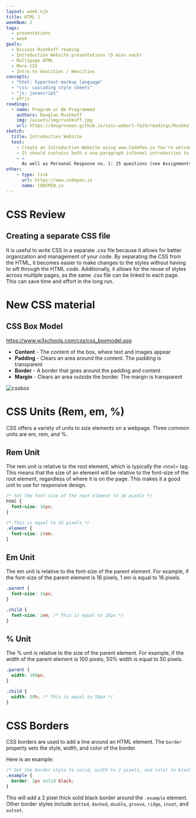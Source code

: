 ```yaml
---
layout: week.njk
title: HTML 1
weekNum: 2 
tags:
  - presentations
  - week
goals:
  - Discuss Rushkoff reading
  - Introduction Website presentations (5 mins each)
  - Multipage HTML
  - More CSS
  - Intro to Geocities / Neocities 
concepts:
  - "html: hypertext markup language"
  - "css: cascading style sheets"
  - "js: javascript"
  - p5*js
readings: 
  - name: Program or Be Programmed
    authors: Douglas Rushkoff
    img: /assets/img/rushkoff.jpg
    url: https://dougrosman.github.io/saic-webart-fa19/readings/Rushkoff-Program_or_be_Programmed.pdf
sketch:
  title: Introduction Website
  text:
    - Create an Introduction Website using www.CodePen.io You're welcome to experiment with CSS and images as well.
    - It should contains both a one-paragraph informal introduction to yourself  
    - > 
      As well as Personal Response no. 1: 25 questions (see Assignments tab). 
other:
    - type: link
      url: https://www.codepen.io
      name: CODEPEN.io
---
```


# CSS Review

## Creating a separate CSS file

It is useful to write CSS in a separate .css file because it allows for better organization and management of your code. By separating the CSS from the HTML, it becomes easier to make changes to the styles without having to sift through the HTML code. Additionally, it allows for the reuse of styles across multiple pages, as the same .css file can be linked to each page. This can save time and effort in the long run.

# New CSS material

## CSS Box Model

https://www.w3schools.com/css/css_boxmodel.asp

- **Content** - The content of the box, where text and images appear
- **Padding** - Clears an area around the content. The padding is transparent
- **Border** - A border that goes around the padding and content
- **Margin** - Clears an area outside the border. The margin is transparent

![cssbox](/assets/img/css-box.png)

# CSS Units (Rem, em, %)

CSS offers a variety of units to size elements on a webpage. Three common units are em, rem, and %.

## Rem Unit

The rem unit is relative to the root element, which is typically the `<html>` tag. This means that the size of an element will be relative to the font-size of the root element, regardless of where it is on the page. This makes it a good unit to use for responsive design.

```css
/* Set the font-size of the root element to 16 pixels */
html {
  font-size: 16px;
}

/* This is equal to 32 pixels */
.element {
  font-size: 2rem;
}
```

## Em Unit

The em unit is relative to the font-size of the parent element. For example, if the font-size of the parent element is 16 pixels, 1 em is equal to 16 pixels.

```css
.parent {
  font-size: 16px;
}

.child {
  font-size: 1em; /* This is equal to 16px */
}
```

## % Unit

The % unit is relative to the size of the parent element. For example, if the width of the parent element is 100 pixels, 50% width is equal to 50 pixels.

```css
.parent {
  width: 100px;
}

.child {
  width: 50%; /* This is equal to 50px */
}
```

# CSS Borders

CSS borders are used to add a line around an HTML element. The `border` property sets the style, width, and color of the border.

Here is an example:

```css
/* Set the border style to solid, width to 2 pixels, and color to black */
.example {
  border: 2px solid black;
}
```

This will add a 2 pixel thick solid black border around the `.example` element. Other border styles include `dotted`, `dashed`, `double`, `groove`, `ridge`, `inset`, and `outset`.
